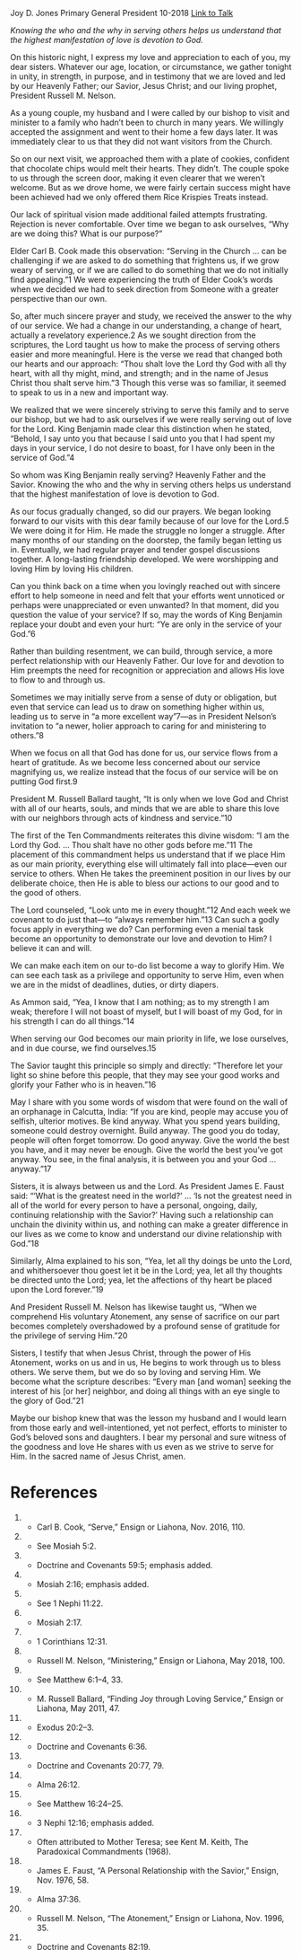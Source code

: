 Joy D. Jones
Primary General President
10-2018
[Link to Talk](https://www.churchofjesuschrist.org/study/general-conference/2018/10/for-him?lang=eng)

_Knowing the who and the why in serving others helps us understand that the highest manifestation of love is devotion to God._

On this historic night, I express my love and appreciation to each of you, my dear sisters. Whatever our age, location, or circumstance, we gather tonight in unity, in strength, in purpose, and in testimony that we are loved and led by our Heavenly Father; our Savior, Jesus Christ; and our living prophet, President Russell M. Nelson.

As a young couple, my husband and I were called by our bishop to visit and minister to a family who hadn’t been to church in many years. We willingly accepted the assignment and went to their home a few days later. It was immediately clear to us that they did not want visitors from the Church.

So on our next visit, we approached them with a plate of cookies, confident that chocolate chips would melt their hearts. They didn’t. The couple spoke to us through the screen door, making it even clearer that we weren’t welcome. But as we drove home, we were fairly certain success might have been achieved had we only offered them Rice Krispies Treats instead.

Our lack of spiritual vision made additional failed attempts frustrating. Rejection is never comfortable. Over time we began to ask ourselves, “Why are we doing this? What is our purpose?”

Elder Carl B. Cook made this observation: “Serving in the Church … can be challenging if we are asked to do something that frightens us, if we grow weary of serving, or if we are called to do something that we do not initially find appealing.”1 We were experiencing the truth of Elder Cook’s words when we decided we had to seek direction from Someone with a greater perspective than our own.

So, after much sincere prayer and study, we received the answer to the why of our service. We had a change in our understanding, a change of heart, actually a revelatory experience.2 As we sought direction from the scriptures, the Lord taught us how to make the process of serving others easier and more meaningful. Here is the verse we read that changed both our hearts and our approach: “Thou shalt love the Lord thy God with all thy heart, with all thy might, mind, and strength; and in the name of Jesus Christ thou shalt serve him.”3 Though this verse was so familiar, it seemed to speak to us in a new and important way.

We realized that we were sincerely striving to serve this family and to serve our bishop, but we had to ask ourselves if we were really serving out of love for the Lord. King Benjamin made clear this distinction when he stated, “Behold, I say unto you that because I said unto you that I had spent my days in your service, I do not desire to boast, for I have only been in the service of God.”4

So whom was King Benjamin really serving? Heavenly Father and the Savior. Knowing the who and the why in serving others helps us understand that the highest manifestation of love is devotion to God.

As our focus gradually changed, so did our prayers. We began looking forward to our visits with this dear family because of our love for the Lord.5 We were doing it for Him. He made the struggle no longer a struggle. After many months of our standing on the doorstep, the family began letting us in. Eventually, we had regular prayer and tender gospel discussions together. A long-lasting friendship developed. We were worshipping and loving Him by loving His children.

Can you think back on a time when you lovingly reached out with sincere effort to help someone in need and felt that your efforts went unnoticed or perhaps were unappreciated or even unwanted? In that moment, did you question the value of your service? If so, may the words of King Benjamin replace your doubt and even your hurt: “Ye are only in the service of your God.”6

Rather than building resentment, we can build, through service, a more perfect relationship with our Heavenly Father. Our love for and devotion to Him preempts the need for recognition or appreciation and allows His love to flow to and through us.

Sometimes we may initially serve from a sense of duty or obligation, but even that service can lead us to draw on something higher within us, leading us to serve in “a more excellent way”7—as in President Nelson’s invitation to “a newer, holier approach to caring for and ministering to others.”8

When we focus on all that God has done for us, our service flows from a heart of gratitude. As we become less concerned about our service magnifying us, we realize instead that the focus of our service will be on putting God first.9

President M. Russell Ballard taught, “It is only when we love God and Christ with all of our hearts, souls, and minds that we are able to share this love with our neighbors through acts of kindness and service.”10

The first of the Ten Commandments reiterates this divine wisdom: “I am the Lord thy God. … Thou shalt have no other gods before me.”11 The placement of this commandment helps us understand that if we place Him as our main priority, everything else will ultimately fall into place—even our service to others. When He takes the preeminent position in our lives by our deliberate choice, then He is able to bless our actions to our good and to the good of others.

The Lord counseled, “Look unto me in every thought.”12 And each week we covenant to do just that—to “always remember him.”13 Can such a godly focus apply in everything we do? Can performing even a menial task become an opportunity to demonstrate our love and devotion to Him? I believe it can and will.

We can make each item on our to-do list become a way to glorify Him. We can see each task as a privilege and opportunity to serve Him, even when we are in the midst of deadlines, duties, or dirty diapers.

As Ammon said, “Yea, I know that I am nothing; as to my strength I am weak; therefore I will not boast of myself, but I will boast of my God, for in his strength I can do all things.”14

When serving our God becomes our main priority in life, we lose ourselves, and in due course, we find ourselves.15

The Savior taught this principle so simply and directly: “Therefore let your light so shine before this people, that they may see your good works and glorify your Father who is in heaven.”16

May I share with you some words of wisdom that were found on the wall of an orphanage in Calcutta, India: “If you are kind, people may accuse you of selfish, ulterior motives. Be kind anyway. What you spend years building, someone could destroy overnight. Build anyway. The good you do today, people will often forget tomorrow. Do good anyway. Give the world the best you have, and it may never be enough. Give the world the best you’ve got anyway. You see, in the final analysis, it is between you and your God … anyway.”17

Sisters, it is always between us and the Lord. As President James E. Faust said: “‘What is the greatest need in the world?’ … ‘Is not the greatest need in all of the world for every person to have a personal, ongoing, daily, continuing relationship with the Savior?’ Having such a relationship can unchain the divinity within us, and nothing can make a greater difference in our lives as we come to know and understand our divine relationship with God.”18

Similarly, Alma explained to his son, “Yea, let all thy doings be unto the Lord, and whithersoever thou goest let it be in the Lord; yea, let all thy thoughts be directed unto the Lord; yea, let the affections of thy heart be placed upon the Lord forever.”19

And President Russell M. Nelson has likewise taught us, “When we comprehend His voluntary Atonement, any sense of sacrifice on our part becomes completely overshadowed by a profound sense of gratitude for the privilege of serving Him.”20

Sisters, I testify that when Jesus Christ, through the power of His Atonement, works on us and in us, He begins to work through us to bless others. We serve them, but we do so by loving and serving Him. We become what the scripture describes: “Every man [and woman] seeking the interest of his [or her] neighbor, and doing all things with an eye single to the glory of God.”21

Maybe our bishop knew that was the lesson my husband and I would learn from those early and well-intentioned, yet not perfect, efforts to minister to God’s beloved sons and daughters. I bear my personal and sure witness of the goodness and love He shares with us even as we strive to serve for Him. In the sacred name of Jesus Christ, amen.

# References
1. - Carl B. Cook, “Serve,” Ensign or Liahona, Nov. 2016, 110.
2. - See Mosiah 5:2.
3. - Doctrine and Covenants 59:5; emphasis added.
4. - Mosiah 2:16; emphasis added.
5. - See 1 Nephi 11:22.
6. - Mosiah 2:17.
7. - 1 Corinthians 12:31.
8. - Russell M. Nelson, “Ministering,” Ensign or Liahona, May 2018, 100.
9. - See Matthew 6:1–4, 33.
10. - M. Russell Ballard, “Finding Joy through Loving Service,” Ensign or Liahona, May 2011, 47.
11. - Exodus 20:2–3.
12. - Doctrine and Covenants 6:36.
13. - Doctrine and Covenants 20:77, 79.
14. - Alma 26:12.
15. - See Matthew 16:24–25.
16. - 3 Nephi 12:16; emphasis added.
17. - Often attributed to Mother Teresa; see Kent M. Keith, The Paradoxical Commandments (1968).
18. - James E. Faust, “A Personal Relationship with the Savior,” Ensign, Nov. 1976, 58.
19. - Alma 37:36.
20. - Russell M. Nelson, “The Atonement,” Ensign or Liahona, Nov. 1996, 35.
21. - Doctrine and Covenants 82:19.